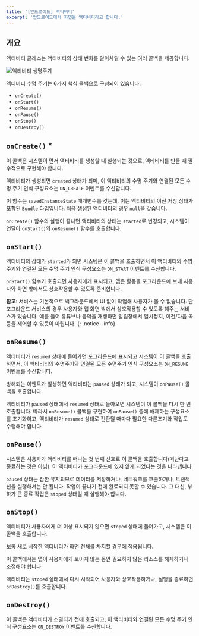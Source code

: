 ```yaml
---
title: '[안드로이드] 액티비티'
excerpt: '안드로이드에서 화면을 액티비티라고 합니다.'
---
```


## 개요

액티비티 클래스는 액티비티의 상태 변화를 알아차릴 수 있는 여러 콜백을 제공합니다.

![액티비티 생명주기](https://developer.android.com/guide/components/images/activity_lifecycle.png?hl=ko)

액티비티 수명 주기는 6가지 핵심 콜백으로 구성되어 있습니다.

- `onCreate()`
- `onStart()`
- `onResume()`
- `onPause()`
- `onStop()`
- `onDestroy()`

## `onCreate()` *

이 콜백은 시스템이 먼저 액티비티를 생성할 때 실행되는 것으로, 액티비티를 만들 때 필수적으로 구현해야 합니다.

액티비티가 생성되면 `created` 상태가 되며, 이 액티비티의 수명 주기와 연결된 모든 수명 주기 인식 구성요소는 `ON_CREATE` 이벤트를 수신합니다.

이 함수는 `savedInstanceState` 매개변수를 갖는데, 이는 액티비티의 이전 저장 상태가 포함된 `Bundle` 타입입니다. 처음 생성된 액티비티의 경우 `null`을 갖습니다.

`onCreate()` 함수의 실행이 끝나면 액티비티의 상태는 `started`로 변경되고, 시스템이 연달아 `onStart()`와 `onResume()` 함수를 호출합니다.

## `onStart()`

액티비티의 상태가 `started`가 되면 시스템은 이 콜백을 호출하면서 이 액티비티의 수명주기와 연결된 모든 수명 주기 인식 구성요소는 `ON_START` 이벤트를 수신합니다.

`onStart()` 함수가 호출되면 사용자에게 표시되고, 앱은 활동을 포그라운드에 보내 사용자와 화면 밖에서도 상호작용할 수 있도록 준비합니다.

**참고**: 서비스는 기본적으로 백그라운드에서 UI 없이 작업해 사용자가 볼 수 없습니다. 단 포그라운드 서비스의 경우 사용자와 앱 화면 밖에서 상호작용할 수 있도록 해주는 서비스가 있습니다. 예를 들어 유튜브나 음악을 재생하면 알림창에서 일시정지, 이전/다음 곡 등을 제어할 수 있듯이 마립니다.
{: .notice--info}

## `onResume()`

액티비티가 `resumed` 상태에 들어가면 포그라운드에 표시되고 시스템이 이 콜백을 호출하면서, 이 액티비티의 수명주기와 연결된 모든 수면주기 인식 구성요소는 `ON_RESUME` 이벤트를 수신합니다.

방해되는 이벤트가 발생하면 액티비티는 `paused` 상태가 되고, 시스템이 `onPause()` 콜백을 호출합니다.

액티비티가 `paused` 상태에서 `resumed` 상태로 돌아오면 시스템이 이 콜백을 다시 한 번 호출합니다. 따라서 `onResume()` 콜백을 구현하여 `onPause()` 중에 해제하는 구성요소를 초기화하고, 액티비티가 `resumed` 상태로 전환될 때마다 필요한 다른초기화 작업도 수행해야 합니다.

## `onPause()`

시스템은 사용자가 액티비티를 떠나는 첫 번째 신호로 이 콜백을 호출합니다(떠난다고 종료하는 것은 아님). 이 액티비티가 포그라운드에 있지 않게 되었다는 것을 나타냅니다.

`paused` 상태는 잠깐 유지되므로 데이터를 저장하거나, 네트워크를 호출하거나, 트랜잭션을 실행해서는 안 됩니다. 작업이 끝나기 전에 완료되지 못할 수 있습니다. 그 대신, 부하가 큰 종료 작업은 `stoped` 상태일 때 실행해야 합니다.

## `onStop()`

액티비티가 사용자에게 더 이상 표시되지 않으면 `stoped` 상태에 들어가고, 시스템은 이 콜백을 호출합니다.

보통 새로 시작한 액티비티가 화면 전체를 차지할 경우에 적용됩니다.

이 콜백에서는 앱이 사용자에게 보이지 않는 동안 필요하지 않은 리소스를 해제하거나 조정해야 합니다.

액티비티는 `stoped` 샅태에서 다시 시작되어 사용자와 상호작용하거나, 실행을 종료하면 `onDestroy()`를 호출합니다.

## `onDestroy()`

이 콜백은 액티비티가 소멸되기 전에 호출되고, 이 액티비티와 연결된 모든 수명 주기 인식 구성요소는 `ON_DESTROY` 이벤트를 수신합니다.
